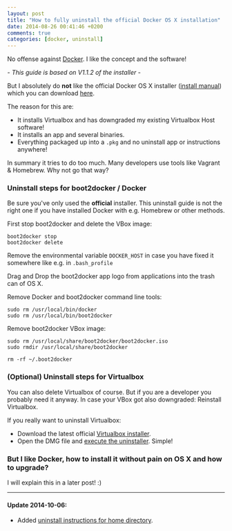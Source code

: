 ```yaml
---
layout: post
title: "How to fully uninstall the official Docker OS X installation"
date: 2014-08-26 00:41:46 +0200
comments: true
categories: [docker, uninstall]
---
```


No offense against [Docker](https://www.docker.com). I like the concept and the software!

*- This guide is based on V1.1.2 of the installer -*

But I absolutely do **not** like the official Docker OS X installer ([install manual](https://docs.docker.com/installation/mac/)) which you can download [here](https://github.com/boot2docker/osx-installer/releases).

The reason for this are:

* It installs Virtualbox and has downgraded my existing Virtualbox Host software!
* It installs an app and several binaries.
* Everything packaged up into a `.pkg` and no uninstall app or instructions anywhere!
<!-- more -->
In summary it tries to do too much. Many developers use tools like Vagrant & Homebrew. Why not go that way?

### Uninstall steps for boot2docker / Docker

Be sure you've only used the **official** installer. This uninstall guide is not the right one if you have installed Docker with e.g. Homebrew or other methods. 

First stop boot2docker and delete the VBox image:
```
boot2docker stop
boot2docker delete
```

Remove the environmental variable `DOCKER_HOST` in case you have fixed it somewhere like e.g. in `.bash_profile`

Drag and Drop the boot2docker app logo from applications into the trash can of OS X.

Remove Docker and boot2docker command line tools:
```
sudo rm /usr/local/bin/docker
sudo rm /usr/local/bin/boot2docker
```

Remove boot2docker VBox image:
```
sudo rm /usr/local/share/boot2docker/boot2docker.iso
sudo rmdir /usr/local/share/boot2docker

rm -rf ~/.boot2docker
```

### (Optional) Uninstall steps for Virtualbox

You can also delete Virtualbox of course. But if you are a developer you probably need it anyway. In case your VBox got also downgraded: Reinstall Virtualbox.

If you really want to uninstall Virtualbox:

* Download the latest official [Virtualbox installer](https://www.virtualbox.org/wiki/Downloads).
* Open the DMG file and [execute the uninstaller](https://www.virtualbox.org/manual/ch02.html#idp50285088). Simple!

### But I like Docker, how to install it without pain on OS X and how to upgrade?

I will explain this in a later post! :)

---

#### Update 2014-10-06:

* Added [uninstall instructions for home directory](https://github.com/boot2docker/osx-installer/issues/46#issuecomment-56329250).